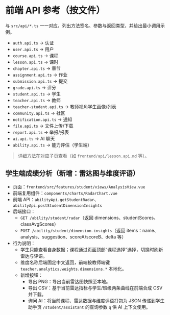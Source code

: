 # 前端 API 参考（按文件）

与 `src/api/*.ts` 一一对应，列出方法签名、参数与返回类型，并给出最小调用示例。

- `auth.api.ts` → 认证
- `user.api.ts` → 用户
- `course.api.ts` → 课程
- `lesson.api.ts` → 课时
- `chapter.api.ts` → 章节
- `assignment.api.ts` → 作业
- `submission.api.ts` → 提交
- `grade.api.ts` → 评分
- `student.api.ts` → 学生
- `teacher.api.ts` → 教师
- `teacher-student.api.ts` → 教师视角学生画像/列表
- `community.api.ts` → 社区
- `notification.api.ts` → 通知
- `file.api.ts` → 文件上传/下载
- `report.api.ts` → 举报/报表
- `ai.api.ts` → AI 聊天
- `ability.api.ts` → 能力评估（学生端）

> 详细方法在对应子页查看（如 `frontend/api/lesson.api.md` 等）。

## 学生端成绩分析（新增：雷达图与维度评语）

- 页面：`frontend/src/features/student/views/AnalysisView.vue`
- 前端复用组件：`components/charts/RadarChart.vue`
- 前端 API：`abilityApi.getStudentRadar`、`abilityApi.postStudentDimensionInsights`
- 后端接口：
  - `GET /ability/student/radar`（返回 dimensions、studentScores、classAvgScores）
  - `POST /ability/student/dimension-insights`（返回 items：name、analysis、suggestion、scoreA/scoreB、delta 等）
- 行为说明：
  - 学生只能查看自身数据；课程通过页面顶部“课程选择”选择，切换时刷新雷达与评语。
  - 维度名称后端固定中文返回，前端按教师端键 `teacher.analytics.weights.dimensions.*` 本地化。
  - 新增按钮：
    - 导出 PNG：导出当前雷达图快照至本地。
    - 导出 CSV：基于当前雷达指标与学生/班级两条曲线在前端合成 CSV 并下载。
    - 询问 AI：将当前课程、雷达数据与维度评语打包为 JSON 传递到学生助手页 `/student/assistant` 的查询参数 `q` 供 AI 上下文使用。
